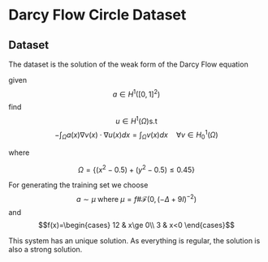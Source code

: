 # Darcy Flow Circle Dataset

## Dataset

The dataset is the solution of the weak form of the Darcy Flow equation

given $$a\in H^{1}([0,1]^{2})$$
find
$$u\in H^{1}(\Omega) \text{s.t} $$ 
$$-\int_{\Omega}a(x) \nabla v(x) \cdot \nabla u(x)dx=\int_{\Omega}v(x)dx \quad \forall v\in H_{0}^{1}(\Omega)$$

where 

$$\Omega=\{(x^{2}-0.5)+(y^{2}-0.5)\le 0.45\}$$ 

For generating the training set we choose
$$a \sim \mu \text { where } \mu=f \# \mathcal{F}\left(0,(-\Delta+9 I)^{-2}\right)$$ and $$f(x)=\begin{cases}
12 & x\ge 0\\
3 & x<0
\end{cases}$$

This system has an unique solution. As everything is regular, the solution is also a strong solution.

